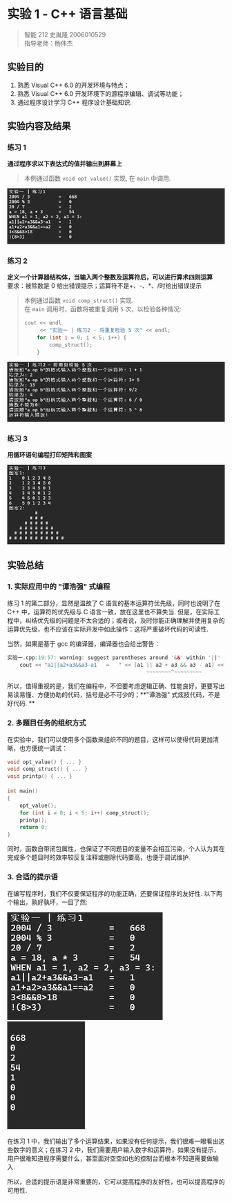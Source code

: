 # 实验 1 - C++ 语言基础

> 智能 212 史胤隆 2006010529  
> 指导老师：杨伟杰

## 实验目的

1. 熟悉 Visual C++ 6.0 的开发环境与特点；
1. 熟悉 Visual C++ 6.0 开发环境下的源程序编辑、调试等功能；
1. 通过程序设计学习 C++ 程序设计基础知识.

## 实验内容及结果

### 练习 1

**通过程序求以下表达式的值并输出到屏幕上**

> 本例通过函数 `void opt_value()` 实现, 在 `main` 中调用.

![11](img/11.png)



### 练习 2

**定义一个计算器结构体，当输入两个整数及运算符后，可以进行算术四则运算**  
要求：被除数是 0 给出错误提示；运算符不是+、-、\*、/时给出错误提示

> 本例通过函数 `void comp_struct()` 实现.  
> 在 `main` 调用时，函数将被重复调用 `5` 次，以检验各种情况:
>
> ```cpp
> cout << endl
>      << "实验一 | 练习2 - 将重复检验 5 次" << endl;
>     for (int i = 0; i < 5; i++) {
>         comp_struct();
>     }
> ```

![21](img/21.png)

### 练习 3

**用循环语句编程打印矩阵和图案**

![31](img/31.png)



## 实验总结

### 1. 实际应用中的 "谭浩强" 式编程

练习 1 的第二部分，显然是温故了 C 语言的基本运算符优先级，同时也说明了在 C++ 中，运算符的优先级与 C 语言一致，放在这里也不算失当. 但是，在实际工程中，纠结优先级的问题是不太合适的；或者说，及时你能正确理解并使用复杂的运算优先级，也不应该在实际开发中如此操作：这将严重破坏代码的可读性.

当然，如果是基于 gcc 的编译器，编译器也会给出警告：

```cpp
实验一.cpp:19:57: warning: suggest parentheses around '&&' within '||' [-Wparentheses]
    cout << "a1||a2+a3&&a3-a1   =   " << (a1 || a2 + a3 && a3 - a1) << endl;
                                             ~~~~~~~~^~~~~~~~~~
```

所以，值得重视的是，我们在编程中，不但要考虑逻辑正确、性能良好，更要写出易读易懂、方便协助的代码，括号是必不可少的；**"谭浩强" 式炫技代码，不是好代码. **



### 2. 多题目任务的组织方式

在实验中，我们可以使用多个函数来组织不同的题目，这样可以使得代码更加清晰，也方便统一调试：

```cpp
void opt_value() { ... }
void comp_struct() { ... }
void printp() { ... }

int main()
{
    opt_value();
    for (int i = 0; i < 5; i++) comp_struct();
    printp();
    return 0;
}
```

同时，函数自带闭包属性，也保证了不同题目的变量不会相互污染，个人认为其在完成多个题目时的效率较反复注释或删除代码要高，也便于调试维护.



### 3. 合适的提示语

在编写程序时，我们不仅要保证程序的功能正确，还要保证程序的友好性. 以下两个输出，孰好孰坏，一目了然:

![41](img/41.png)  ![42](img/42.png)

在练习 1 中，我们输出了多个运算结果，如果没有任何提示，我们很难一眼看出这些数字的意义；在练习 2 中，我们需要用户输入数字和运算符，如果没有提示，用户很难知道程序需要什么，甚至面对空空如也的控制台而根本不知道需要做输入.

所以，合适的提示语是非常重要的，它可以提高程序的友好性，也可以提高程序的可用性.
